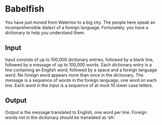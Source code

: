 # Babelfish

You have just moved from Waterloo to a big city. The people here speak an incomprehensible dialect of a foreign language. Fortunately, you have a dictionary to help you understand them.
## Input
Input consists of up to 100,000 dictionary entries, followed by a blank line, followed by a message of up to 100,000 words. Each dictionary entry is a line containing an English word, followed by a space and a foreign language word. No foreign word appears more than once in the dictionary. The message is a sequence of words in the foreign language, one word on each line. Each word in the input is a sequence of at most 10 lower case letters. 
## Output
Output is the message translated to English, one word per line. Foreign words not in the dictionary should be translated as ‘eh’.